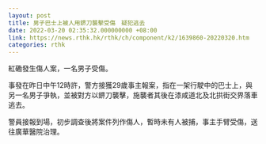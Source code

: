 ```yaml
---
layout: post
title: 男子巴士上被人用鎅刀襲擊受傷　疑犯逃去
date: 2022-03-20 02:35:32.000000000 +08:00
link: https://news.rthk.hk/rthk/ch/component/k2/1639860-20220320.htm
categories: rthk
---
```


紅磡發生傷人案，一名男子受傷。

事發在昨日中午12時許，警方接獲29歲事主報案，指在一架行駛中的巴士上，與另一名男子爭執，並被對方以鎅刀襲擊，施襲者其後在漆咸道北及北拱街交界落車逃去。

警員接報到場，初步調查後將案件列作傷人，暫時未有人被捕，事主手臂受傷，送往廣華醫院治理。
